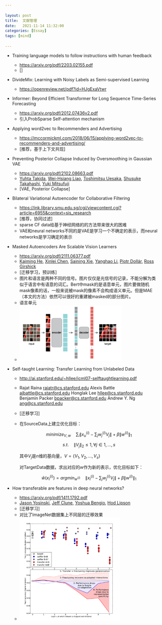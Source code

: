 ```yaml
---

layout: post
title:  文献管理
date:   2021-11-14 11:32:00
categories: [Essay]
tags: [mind]

---
```

* Training language models to follow instructions with human feedback
  * https://arxiv.org/pdf/2203.02155.pdf
  * []

* DivideMix: Learning with Noisy Labels as Semi-supervised Learning
  * https://openreview.net/pdf?id=HJgExaVtwr

* Informer: Beyond Efficient Transformer for Long Sequence Time-Series Forecasting

  *  https://arxiv.org/pdf/2012.07436v2.pdf
  *  引入ProbSparse Self-attention mechanism
  
* Applying word2vec to Recommenders and Advertising
  
  * https://mccormickml.com/2018/06/15/applying-word2vec-to-recommenders-and-advertising/
  * [推荐，基于上下文共现]
  
* Preventing Posterior Collapse Induced by Oversmoothing in Gaussian VAE
  
  * https://arxiv.org/pdf/2102.08663.pdf
  * [Yuhta Takida](https://arxiv.org/search/cs?searchtype=author&query=Takida%2C+Y), [Wei-Hsiang Liao](https://arxiv.org/search/cs?searchtype=author&query=Liao%2C+W), [Toshimitsu Uesaka](https://arxiv.org/search/cs?searchtype=author&query=Uesaka%2C+T), [Shusuke Takahashi](https://arxiv.org/search/cs?searchtype=author&query=Takahashi%2C+S), [Yuki Mitsufuji](https://arxiv.org/search/cs?searchtype=author&query=Mitsufuji%2C+Y)
  * [VAE, Posterior Collapse]
  
* Bilateral Variational Autoencoder for Collaborative Filtering
  
  * https://ink.library.smu.edu.sg/cgi/viewcontent.cgi?article=6955&context=sis_research
  * [推荐，协同过滤]
  * sparse CF data给基于神经网络的的方法带来很大的困难
  * VAE和neural networks不同的是VAE是学习一个不确定的表示，而neural networks是学习确定的表示
  
* Masked Autoencoders Are Scalable Vision Learners 
  
  * https://arxiv.org/pdf/2111.06377.pdf
  * [Kaiming He](https://arxiv.org/search/cs?searchtype=author&query=He%2C+K), [Xinlei Chen](https://arxiv.org/search/cs?searchtype=author&query=Chen%2C+X), [Saining Xie](https://arxiv.org/search/cs?searchtype=author&query=Xie%2C+S), [Yanghao Li](https://arxiv.org/search/cs?searchtype=author&query=Li%2C+Y), [Piotr Dollár](https://arxiv.org/search/cs?searchtype=author&query=Dollár%2C+P), [Ross Girshick](https://arxiv.org/search/cs?searchtype=author&query=Girshick%2C+R)
  * [迁移学习，预训练]
  * 图片和语言是两种不同的信号。图片仅仅是光信号的记录，不能分解为类似于语言中有语意的词汇。Bert中mask的是语意单元，图片要做随机mask像素的话，一般来说被mask的像素不会构成语义单元。但是MAE（本文的方法）依然可以很好的重建被masked的部分图片。
  * 语言单元
  * <img src="/mark/assets/images/2021-11-14-literature/image-20211118141001551.png" alt="image-20211118141001551" style="zoom: 33%;" />
  
* Self-taught Learning: Transfer Learning from Unlabeled Data

  * http://ai.stanford.edu/~hllee/icml07-selftaughtlearning.pdf

  * Rajat Raina rajatr@cs.stanford.edu Alexis Battle ajbattle@cs.stanford.edu Honglak Lee hllee@cs.stanford.edu Benjamin Packer bpacker@cs.stanford.edu Andrew Y. Ng ang@cs.stanford.edu

  * [迁移学习]

  * 在SourceData上建立优化目标：

    $$
    minimize_{V,w} \quad \sum_{i}\left \|x^{(i)}_{u} - \sum_{j}w^{(i)}_{j}V_{j} \right \| + \beta\left \|w^{(i)} \right \|_{1}
    $$

    $$
    s.t. \quad \left \|V_{j} \right \|_2 \leq  1, \forall j \in 1,\dots,s
    $$

    其中$V_{j}$是$n$维的基向量，$V=\{V_{1}, V_{2},\dots,V_{s}\}$

    

    对TargetData数据，求出对应的$w$作为新的表示，优化目标如下：

    $$
    \hat{w}(x^{(i)}_{l}) = argmin_{w^{(i)}} \quad \left \|x^{(i)}_{l} - \sum_{j}w^{(i)}_{j}V_{j} \right \| + \beta\left \|w^{(i)} \right \|_{1}
    $$

* How transferable are features in deep neural networks?
  * https://arxiv.org/pdf/1411.1792.pdf
  * [Jason Yosinski](https://arxiv.org/search/cs?searchtype=author&query=Yosinski%2C+J), [Jeff Clune](https://arxiv.org/search/cs?searchtype=author&query=Clune%2C+J), [Yoshua Bengio](https://arxiv.org/search/cs?searchtype=author&query=Bengio%2C+Y), [Hod Lipson](https://arxiv.org/search/cs?searchtype=author&query=Lipson%2C+H)
  * [迁移学习]
  * 对比了ImageNet数据集上不同层的迁移效果
  * <img src="/mark/assets/images/2021-11-14-literature/image-20211115163606742.png" alt="image-20211115163606742" style="zoom:33%;" />
